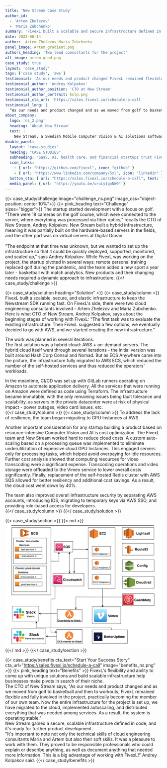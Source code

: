 ```yaml
---
title: 'New Stream Case Study'
author_id:
  - 'Artem Zhelezov'
  - 'Maria Zubchenko'
summary: 'FivexL built a scalable and secure infrastructure defined in code for a Mobile Computer Vision & AI solutions software company.'
date: 2022-06-14
author:  Artem Zhelezov Maria Zubchenko 
panel_image: Artem_gradient.png
authors_heading: 'Two lead consultants for the project'
alt_image: artem_quad.png
case_study: true
layout: 'case_study'
tags: ['case study', 'aws']
testimonial: 'As our needs and product changed FivexL remained flexible and fully involved in the project'  
testimonial_author: 'Andrey Kolpakov'
testimonial_author_position: 'CTO at New Stream'
testimonial_author_portrait: kolp.png
testimonial_cta_url: 'https://sales.fivexl.io/schedule-a-call'
testimonial_long: |
  “As our needs and product changed and as we moved from golf to basketball and then to workouts, FivexL remained flexible and fully involved in the project. Now the entire infrastructure for the project is set up, we have migrated to the cloud, implemented autoscaling, and distributed everything that was needed among services. As a result, the system is operating stable.”
about_company:
  logo: 'ns_2.png'
  heading: 'About New Stream'
  text: |
    New Stream, a Swedish Mobile Computer Vision & AI solutions software company, created New stream SDK, a technology that provides real-time accurate skeleton measurements. Tailored to sports technology companies and personal trainers, it is the world's first Biomechanics Analysis Technology for mobile phones. The system measures all body motions, presenting the results in inches, angles, and seconds. Used by over 60 sports teams, New Stream's innovation reflects a belief in the potential of artificial intelligence combined with computer vision to improve the quality of life.
double_panel:
  layout: 'case-studies'
  heading: "CASE STUDIES"
  subheading: "SaaS, AI, health care, and financial startups trust FivexL to build their infrastructure in AWS, empowering their businesses to grow faster. Learn how."
  icon_links:
    - { url: "https://github.com/fivexl", icon: "github" }
    - { url: "https://www.linkedin.com/company/5xl", icon: "linkedin" }
  button_cta: { url: "https://sales.fivexl.io/schedule-a-call", text: "Book a consultation" }
  media_panel: { url: "https://youtu.be/uruLy1goNW0" }
---
```

{{< case_study/challenge  image="challenge_ns.png" image_css="object-position: center 10%">}}
{{< pink_heading text="Challenge"  sizes="bigger">}}
The startup started development with a focus on golf. "There were 18 cameras on the golf course, which were connected to the server, where everything was processed via fiber optics," recalls the CTO of New Stream, Andrey Kolpakov. New Stream built a hybrid infrastructure, meaning it was partially built on the hardware-based servers in the fields, and the other part was on virtual servers at Digital Ocean.<br/>
<br/>
"The endpoint at that time was unknown, but we wanted to set up the infrastructure so that it could be quickly deployed, supported, monitored, and scaled up," says Andrey Kolpakov. While FivexL was working on the project, the startup pivoted in several ways: remote personal training replaced golf during the pandemic, and the team added a new sport a year later - basketball with match analytics. New products and their changing needs required a dynamic approach to infrastructure.
{{</ case_study/challenge >}}
  
{{< case_study/solution heading="Solution" >}}
{{< case_study/column >}}
FivexL built a scalable, secure, and elastic infrastructure to keep the Newstream SDK running fast. On FivexL's side, there were two cloud engineering consultants involved - Artem Zhelezov and Maria Zubchenko.
Here is what CTO of New Stream, Andrey Kolpakov, says about the beginning stages of working with FivexL: "The first task was to evaluate the existing infrastructure. Then FivexL suggested a few options, we eventually decided to go with AWS, and we started creating the new infrastructure."  

The work was planned in several iterations.  
The first solution was a hybrid cloud: AWS + on-demand servers. The hybrid cloud itself went through several iterations - the initial version was built around HashiCorp Consul and Nomad. But as ECS Anywhere came into the picture, the infrastructure fully migrated to AWS ECS, which reduced the number of the self-hosted services and thus reduced the operators' workloads.  

In the meantime, CI/CD was set up with GitLab runners operating on Amazon to automate application delivery. All the services that were running on Amazon were defined as code using Terraform. The infrastructure became immutable, with the only remaining issues being fault tolerance and scalability, as servers in the private datacenter were at risk of physical impact - power outages, video card issues, etc.  
{{</ case_study/column >}}
{{< case_study/column >}}
To address the lack of resilience, the team began migrating to GPU Instances at AWS.  

Another important consideration for any startup building a product based on resource-intensive Computer Vision and AI is cost optimization. The FivexL team and New Stream worked hard to reduce cloud costs. A custom auto-scaling based on a processing queue was implemented to eliminate underutilization of expensive cloud GPU Instances. This engaged servers only for processing tasks, which helped avoid overpaying for idle resources. Further cost analysis showed that computing resources for video transcoding were a significant expense. Transcoding operations and video storage were offloaded to the Vimeo service to lower overall costs significantly. Finally, replacement of the self-hosted Redis cluster with AWS SQS allowed for better resiliency and additional cost savings. As a result, the cloud cost went down by 40%.  

The team also improved overall infrastructure security by separating AWS accounts, introducing IDS, migrating to temporary keys via AWS SSO, and providing role-based access for developers.  
{{</ case_study/column >}}
{{</ case_study/solution >}}

{{< case_study/section >}}
{{< md >}}![diagram](diagram.png){{</ md >}}
{{</ case_study/section >}}

{{< case_study/benefits
    cta_text="Start Your Success Story"
    cta_url="https://sales.fivexl.io/schedule-a-call"
    image="benefits_ns.png"
    >}}
{{< pink_heading text="Benefits" >}}
FivexL's flexibility and ability to come up with unique solutions and build scalable infrastructure help businesses make pivots in search of their niche.<br/>
The CTO of New Stream says, "As our needs and product changed and as we moved from golf to basketball and then to workouts, FivexL remained flexible and fully involved in the project, practically becoming the member of our own team. Now the entire infrastructure for the project is set up, we have migrated to the cloud, implemented autoscaling, and distributed everything that was needed among services. As a result, the system is operating stable."  <br/>
New Stream gained a secure, scalable infrastructure defined in code, and it's ready for further product development.<br/> 
"It's important to note not only the technical skills of cloud engineering consultants Maria and Artem but also their soft skills. It was a pleasure to work with them. They proved to be responsible professionals who could explain or describe anything, as well as document anything that needed more information. This is a big advantage of working with FivexL!" Andrey Kolpakov said.
{{</ case_study/benefits >}}
